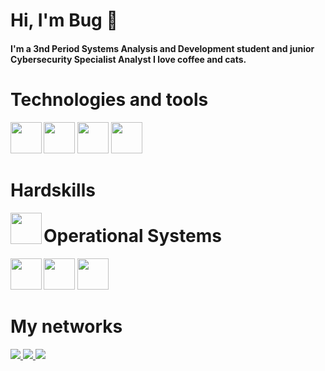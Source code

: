 # Hi, I'm Bug 🐛

#### I'm a 3nd Period Systems Analysis and Development student and junior Cybersecurity Specialist Analyst I love coffee and cats.

# Technologies and tools
<p>
<img src="https://w7.pngwing.com/pngs/234/329/png-transparent-python-logo-thumbnail.png" width="50" height="50" align="left"> 
<img src="https://e7.pngegg.com/pngimages/83/555/png-clipart-computer-network-technology-customer-relationship-management-service-computer-networking-blue-computer-network.png" width="50" height="50" >
<img src="https://banner2.cleanpng.com/20180516/rzw/kisspng-agile-software-development-scrum-computer-icons-ag-5afc42d5ddc678.9721919515264816219084.jpg" width="50" height="50" >
<img src="https://git-scm.com/images/logos/downloads/Git-Icon-1788C.png" width="50" height="50">

</p>

# Hardskills
<p>
<img src="https://w7.pngwing.com/pngs/234/329/png-transparent-python-logo-thumbnail.png" width="50" height="50" align="left">
</p>


# Operational Systems
<p>
<img src="https://c0.klipartz.com/pngpicture/988/851/sticker-png-windows-setup-installation-windows-7-laptop-computer-laptop-electronics-text-computer-logo-windows.png" width="50" height="50" align="left">
<img src="https://w7.pngwing.com/pngs/713/641/png-transparent-android-desktop-mobile-phones-android-logo-grass-cartoon-thumbnail.png" width="50" height="50">
<img src="https://e7.pngegg.com/pngimages/250/100/png-clipart-linux-linux.pngg" width="50" height="50">
</p>

# My networks
<a href="https://www.instagram.com/cy.beerbug" alt="Instagram" target="_blank">
  <img src="https://img.shields.io/badge/Instagram-000?style=for-the-badge&logo=instagram">  
</a>
<a href="https://www.linkedin.com/in/cybeerbug/" alt="LinkedIn"
target="_blank">
<img src="https://img.shields.io/badge/LinkedIn-000?style=for-the-badge&logo=linkedin&logoColor=0E76A8">
</a>
<a href="https://twitter.com/cybeerbug" alt="Twitter"
target="_blank">
<img src="https://img.shields.io/badge/Twitter-000?style=for-the-badge&logo=twitter">
</a>



